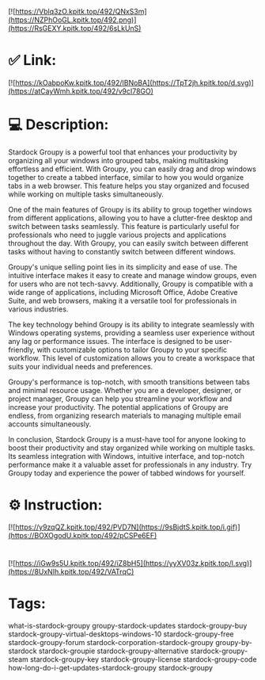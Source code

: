 [![https://Vblq3zO.kpitk.top/492/QNxS3m](https://NZPhOoGL.kpitk.top/492.png)](https://RsGEXY.kpitk.top/492/6sLkUnS)
# ✅ Link:
[![https://kOabpoKw.kpitk.top/492/IBNoBA](https://TpT2jh.kpitk.top/d.svg)](https://atCayWmh.kpitk.top/492/v9cI78GO)
# 💻 Description:
Stardock Groupy is a powerful tool that enhances your productivity by organizing all your windows into grouped tabs, making multitasking effortless and efficient. With Groupy, you can easily drag and drop windows together to create a tabbed interface, similar to how you would organize tabs in a web browser. This feature helps you stay organized and focused while working on multiple tasks simultaneously.

One of the main features of Groupy is its ability to group together windows from different applications, allowing you to have a clutter-free desktop and switch between tasks seamlessly. This feature is particularly useful for professionals who need to juggle various projects and applications throughout the day. With Groupy, you can easily switch between different tasks without having to constantly switch between different windows.

Groupy's unique selling point lies in its simplicity and ease of use. The intuitive interface makes it easy to create and manage window groups, even for users who are not tech-savvy. Additionally, Groupy is compatible with a wide range of applications, including Microsoft Office, Adobe Creative Suite, and web browsers, making it a versatile tool for professionals in various industries.

The key technology behind Groupy is its ability to integrate seamlessly with Windows operating systems, providing a seamless user experience without any lag or performance issues. The interface is designed to be user-friendly, with customizable options to tailor Groupy to your specific workflow. This level of customization allows you to create a workspace that suits your individual needs and preferences.

Groupy's performance is top-notch, with smooth transitions between tabs and minimal resource usage. Whether you are a developer, designer, or project manager, Groupy can help you streamline your workflow and increase your productivity. The potential applications of Groupy are endless, from organizing research materials to managing multiple email accounts simultaneously.

In conclusion, Stardock Groupy is a must-have tool for anyone looking to boost their productivity and stay organized while working on multiple tasks. Its seamless integration with Windows, intuitive interface, and top-notch performance make it a valuable asset for professionals in any industry. Try Groupy today and experience the power of tabbed windows for yourself.

# ⚙️ Instruction:
[![https://y9zqQZ.kpitk.top/492/PVD7N](https://9sBjdtS.kpitk.top/i.gif)](https://BOXOgodU.kpitk.top/492/pCSPe6EF)
#
[![https://iGw9s5U.kpitk.top/492/iZ8bH5](https://yyXV03z.kpitk.top/l.svg)](https://8UxNIh.kpitk.top/492/VATrqC)
# Tags:
what-is-stardock-groupy groupy-stardock-updates stardock-groupy-buy stardock-groupy-virtual-desktops-windows-10 stardock-groupy-free stardock-groupy-forum stardock-corporation-stardock-groupy groupy-by-stardock stardock-groupie stardock-groupy-alternative stardock-groupy-steam stardock-groupy-key stardock-groupy-license stardock-groupy-code how-long-do-i-get-updates-stardock-groupy stardock-groupy





